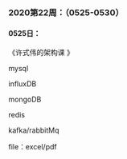 ### 2020第22周：（0525-0530）

#### 0525日：

《许式伟的架构课 》

mysql

influxDB

mongoDB

redis

kafka/rabbitMq

file：excel/pdf







